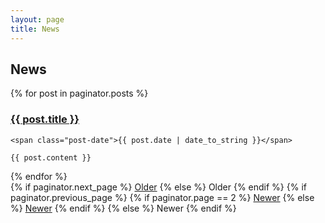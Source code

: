 ```yaml
---
layout: page
title: News
---
```


<h2>	News</h2>
<div class="posts">
  {% for post in paginator.posts %}
  <div class="post">
    <h3 class="post-title">
      <a href="{{ post.url }}">
        {{ post.title }}
      </a>
    </h3>

    <span class="post-date">{{ post.date | date_to_string }}</span>

    {{ post.content }}
  </div>
  {% endfor %}
</div>

<div class="pagination">
  {% if paginator.next_page %}
    <a class="pagination-item older" href="http://lidewey.github.io/3News/">Older</a>
  {% else %}
    <span class="pagination-item older">Older</span>
  {% endif %}
  {% if paginator.previous_page %}
    {% if paginator.page == 2 %}
      <a class="pagination-item newer" href="http://lidewey.github.io/3News/">Newer</a>
    {% else %}
      <a class="pagination-item newer" href="http://lidewey.github.io/3News/">Newer</a>
    {% endif %}
  {% else %}
    <span class="pagination-item newer">Newer</span>
  {% endif %}
</div>